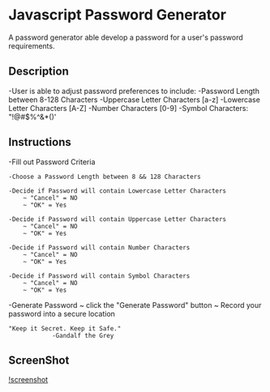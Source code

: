 # Javascript Password Generator

A password generator able develop a password for a user's password requirements.

## Description
-User is able to adjust password preferences to include:
    -Password Length between 8-128 Characters
    -Uppercase Letter Characters [a-z]
    -Lowercase Letter Characters [A-Z]
    -Number Characters [0-9]
    -Symbol Characters: "!@#$%^&*()'

## Instructions
-Fill out Password Criteria

    -Choose a Password Length between 8 && 128 Characters

    -Decide if Password will contain Lowercase Letter Characters
        ~ "Cancel" = NO
        ~ "OK" = Yes

    -Decide if Password will contain Uppercase Letter Characters
        ~ "Cancel" = NO
        ~ "OK" = Yes

    -Decide if Password will contain Number Characters
        ~ "Cancel" = NO
        ~ "OK" = Yes

    -Decide if Password will contain Symbol Characters
        ~ "Cancel" = NO
        ~ "OK" = Yes

-Generate Password
    ~ click the "Generate Password" button
    ~ Record your password into a secure location

    "Keep it Secret. Keep it Safe."
                -Gandalf the Grey

## ScreenShot
[!screenshot](/images/PWGenerator.png)